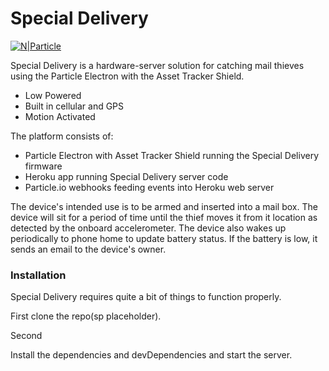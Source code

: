 # Special Delivery

[![N|Particle](https://cdn.particle.io/images/particle-horizontal-dark-093e6b1e.png)](https://www.particle.io/)

Special Delivery is a hardware-server solution for catching mail thieves using the Particle Electron with the Asset Tracker Shield.

  - Low Powered
  - Built in cellular and GPS
  - Motion Activated

The platform consists of:
  - Particle Electron with Asset Tracker Shield running the Special Delivery firmware
  - Heroku app running Special Delivery server code
  - Particle.io webhooks feeding events into Heroku web server

The device's intended use is to be armed and inserted into a mail box. The device will sit for a period of time until the thief moves it from it location as detected by the onboard accelerometer. The device also wakes up periodically to phone home to update battery status. If the battery is low, it sends an email to the device's owner.

### Installation

Special Delivery requires quite a bit of things to function properly.

First clone the repo(sp placeholder).

Second

Install the dependencies and devDependencies and start the server.
